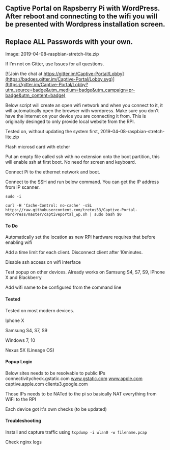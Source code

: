 ## Captive Portal on Rapsberry Pi with WordPress. After reboot and connecting to the wifi you will be presented with Wordpress installation screen.

## Replace ALL Passwords with your own.

Image: 2019-04-08-raspbian-stretch-lite.zip

If I'm not on Gitter, use Issues for all questions.

[![Join the chat at https://gitter.im/Captive-Portal/Lobby](https://badges.gitter.im/Captive-Portal/Lobby.svg)](https://gitter.im/Captive-Portal/Lobby?utm_source=badge&utm_medium=badge&utm_campaign=pr-badge&utm_content=badge)

Below script will create an open wifi network and when you connect to it, it will automatically open the browser with wordpress. Make sure you don't have the internet on your device you are connecting it from. This is originally desinged to only provide local website from the RPI.

Tested on, without updating the system first, 2019-04-08-raspbian-stretch-lite.zip

Flash microsd card with etcher

Put an empty file called ssh with no extension onto the boot partition, this will enable ssh at first boot. No need for screen and keyboard.

Connect Pi to the ethernet network and boot.

Connect to the SSH and run below command. You can get the IP address from IP scanner.

```
sudo -i
```

```
curl -H 'Cache-Control: no-cache' -sSL https://raw.githubusercontent.com/tretos53/Captive-Portal-WordPress/master/captiveportal_wp.sh | sudo bash $0
```

#### To Do

Automatically set the location as new RPI hardware requires that before enabling wifi

Add a time limit for each client. Disconnect client after 10minutes.

Disable ssh access on wifi interface

Test popup on other devices. Already works on Samsung S4, S7, S9, IPhone X and Blackberry

Add wifi name to be configured from the command line

#### Tested

Tested on most modern devices.

Iphone X

Samsung S4, S7, S9

Windows 7, 10

Nexus 5X (Lineage OS)

#### Popup Logic

Below sites needs to be resolvable to public IPs
connectivitycheck.gstatic.com
www.gstatic.com
www.apple.com
captive.apple.com
clients3.google.com

Those IPs needs to be NATed to the pi so basically NAT everything from WiFi to the RPI

Each device got it's own checks (to be updated)

#### Troubleshooting

Install and capture traffic using `tcpdump -i wlan0 -w filename.pcap`

Check nginx logs











